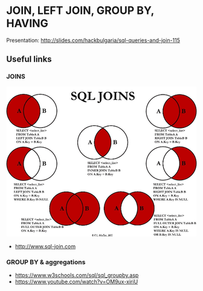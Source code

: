 # JOIN, LEFT JOIN, GROUP BY, HAVING

Presentation: http://slides.com/hackbulgaria/sql-queries-and-join-115


## Useful links

### JOINS

![joins reminder image](joins_reminder.jpg)


- http://www.sql-join.com

### GROUP BY & aggregations

- https://www.w3schools.com/sql/sql_groupby.asp
- https://www.youtube.com/watch?v=OM9ux-xiriU
